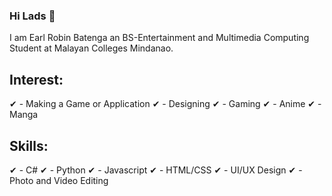 ### Hi Lads 👋

I am Earl Robin Batenga an BS-Entertainment and Multimedia Computing Student at Malayan Colleges Mindanao.

## Interest:

✔ - Making a Game or Application
✔ - Designing
✔ - Gaming
✔ - Anime
✔ - Manga

## Skills:
✔ - C#
✔ - Python
✔ - Javascript
✔ - HTML/CSS
✔ - UI/UX Design
✔ - Photo and Video Editing
